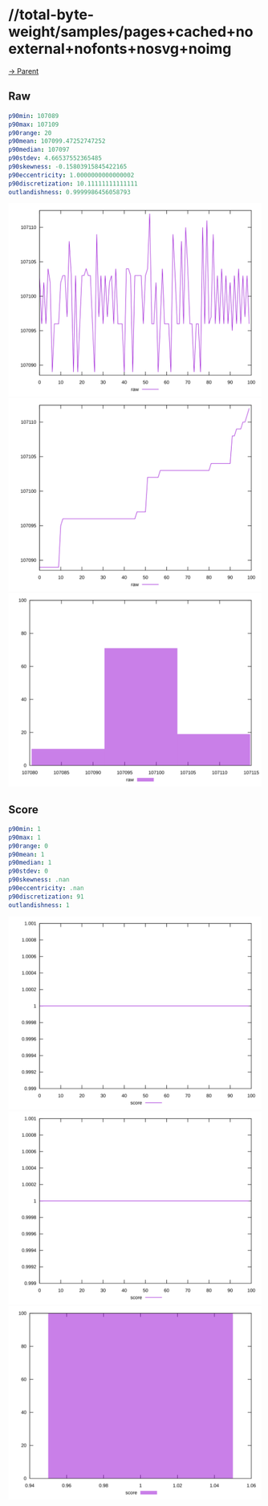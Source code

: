 
# //total-byte-weight/samples/pages+cached+noexternal+nofonts+nosvg+noimg

[→ Parent](../..)


## Raw


```yaml
p90min: 107089
p90max: 107109
p90range: 20
p90mean: 107099.47252747252
p90median: 107097
p90stdev: 4.66537552365485
p90skewness: -0.15803915845422165
p90eccentricity: 1.0000000000000002
p90discretization: 10.11111111111111
outlandishness: 0.9999986456058793

```

![PLOT: raw-values](./raw/values.svg)![PLOT: raw-sorted](./raw/sorted.svg)![PLOT: raw-histogram](./raw/histogram.svg)
## Score


```yaml
p90min: 1
p90max: 1
p90range: 0
p90mean: 1
p90median: 1
p90stdev: 0
p90skewness: .nan
p90eccentricity: .nan
p90discretization: 91
outlandishness: 1

```

![PLOT: score-values](./score/values.svg)![PLOT: score-sorted](./score/sorted.svg)![PLOT: score-histogram](./score/histogram.svg)